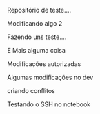 Repositório de teste....

Modificando algo 2

Fazendo uns teste....

E Mais alguma coisa

Modificações autorizadas

Algumas modificações no dev

criando conflitos

Testando o SSH no notebook

